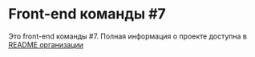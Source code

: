 # Front-end команды #7

Это front-end команды #7. Полная информация о проекте доступна в [README организации](https://github.com/Junior-Hackathon-Charity-2023/.github/blob/main/profile/README.md)